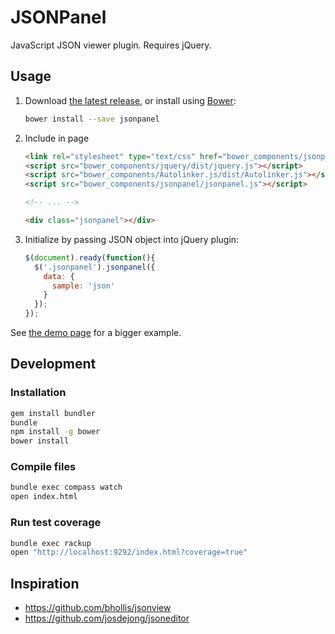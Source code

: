 # JSONPanel

JavaScript JSON viewer plugin.  Requires jQuery.

## Usage

1. Download [the latest release](https://github.com/afeld/jsonpanel/releases), or install using [Bower](http://bower.io):

    ```bash
    bower install --save jsonpanel
    ```

1. Include in page

    ```html
    <link rel="stylesheet" type="text/css" href="bower_components/jsonpanel/stylesheets/jsonpanel.css">
    <script src="bower_components/jquery/dist/jquery.js"></script>
    <script src="bower_components/Autolinker.js/dist/Autolinker.js"></script>
    <script src="bower_components/jsonpanel/jsonpanel.js"></script>

    <!-- ... -->

    <div class="jsonpanel"></div>
    ```

1. Initialize by passing JSON object into jQuery plugin:

    ```javascript
    $(document).ready(function(){
      $('.jsonpanel').jsonpanel({
        data: {
          sample: 'json'
        }
      });
    });
    ```

See [the demo page](index.html) for a bigger example.

## Development

### Installation

```bash
gem install bundler
bundle
npm install -g bower
bower install
```

### Compile files

```bash
bundle exec compass watch
open index.html
```

### Run test coverage

```bash
bundle exec rackup
open "http://localhost:9292/index.html?coverage=true"
```

## Inspiration

* https://github.com/bhollis/jsonview
* https://github.com/josdejong/jsoneditor
